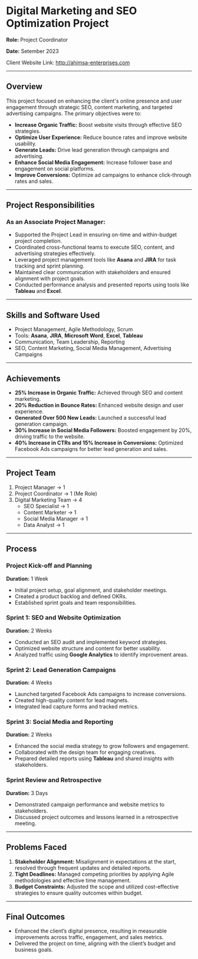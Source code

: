 # Digital Marketing and SEO Optimization Project  
**Role:** Project Coordinator

**Date:** Setember 2023  

Client Website Link: http://ahimsa-enterprises.com

---

## Overview  
This project focused on enhancing the client's online presence and user engagement through strategic SEO, content marketing, and targeted advertising campaigns. The primary objectives were to:  
- **Increase Organic Traffic:** Boost website visits through effective SEO strategies.  
- **Optimize User Experience:** Reduce bounce rates and improve website usability.  
- **Generate Leads:** Drive lead generation through campaigns and advertising.  
- **Enhance Social Media Engagement:** Increase follower base and engagement on social platforms.  
- **Improve Conversions:** Optimize ad campaigns to enhance click-through rates and sales.  

---

## Project Responsibilities  

### As an Associate Project Manager:  
- Supported the Project Lead in ensuring on-time and within-budget project completion.  
- Coordinated cross-functional teams to execute SEO, content, and advertising strategies effectively.  
- Leveraged project management tools like **Asana** and **JIRA** for task tracking and sprint planning.  
- Maintained clear communication with stakeholders and ensured alignment with project goals.  
- Conducted performance analysis and presented reports using tools like **Tableau** and **Excel**.  

---

## Skills and Software Used  
- Project Management, Agile Methodology, Scrum  
- Tools: **Asana**, **JIRA**, **Microsoft Word**, **Excel**, **Tableau**  
- Communication, Team Leadership, Reporting  
- SEO, Content Marketing, Social Media Management, Advertising Campaigns  

---

## Achievements  
- **25% Increase in Organic Traffic:** Achieved through SEO and content marketing.  
- **20% Reduction in Bounce Rates:** Enhanced website design and user experience.  
- **Generated Over 500 New Leads:** Launched a successful lead generation campaign.  
- **30% Increase in Social Media Followers:** Boosted engagement by 20%, driving traffic to the website.  
- **40% Increase in CTRs and 15% Increase in Conversions:** Optimized Facebook Ads campaigns for better lead generation and sales.  

---

## Project Team  
1. Project Manager → 1  
2. Project Coordinator → 1 (Me Role)  
3. Digital Marketing Team → 4  
   - SEO Specialist → 1  
   - Content Marketer → 1  
   - Social Media Manager → 1  
   - Data Analyst → 1  

---

## Process  

### Project Kick-off and Planning  
**Duration:** 1 Week  
- Initial project setup, goal alignment, and stakeholder meetings.  
- Created a product backlog and defined OKRs.  
- Established sprint goals and team responsibilities.  

### Sprint 1: SEO and Website Optimization  
**Duration:** 2 Weeks  
- Conducted an SEO audit and implemented keyword strategies.  
- Optimized website structure and content for better usability.  
- Analyzed traffic using **Google Analytics** to identify improvement areas.  

### Sprint 2: Lead Generation Campaigns  
**Duration:** 4 Weeks  
- Launched targeted Facebook Ads campaigns to increase conversions.  
- Created high-quality content for lead magnets.  
- Integrated lead capture forms and tracked metrics.  

### Sprint 3: Social Media and Reporting  
**Duration:** 2 Weeks  
- Enhanced the social media strategy to grow followers and engagement.  
- Collaborated with the design team for engaging creatives.  
- Prepared detailed reports using **Tableau** and shared insights with stakeholders.  

### Sprint Review and Retrospective  
**Duration:** 3 Days  
- Demonstrated campaign performance and website metrics to stakeholders.  
- Discussed project outcomes and lessons learned in a retrospective meeting.  

---

## Problems Faced  

1. **Stakeholder Alignment:** Misalignment in expectations at the start, resolved through frequent updates and detailed reports.  
2. **Tight Deadlines:** Managed competing priorities by applying Agile methodologies and effective time management.  
3. **Budget Constraints:** Adjusted the scope and utilized cost-effective strategies to ensure quality outcomes within budget.  

---

## Final Outcomes  
- Enhanced the client’s digital presence, resulting in measurable improvements across traffic, engagement, and sales metrics.  
- Delivered the project on time, aligning with the client’s budget and business goals.  
